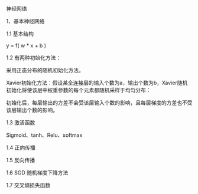 <!--
 * @Description: 
 * @Version: 2.0
 * @Autor: lxp
 * @Date: 2021-07-18 16:14:12
 * @LastEditors: lxp
 * @LastEditTime: 2021-07-18 16:22:51
-->
神经网络

1、基本神经网络

1.1 基本结构

y = f( w * x + b )

1.2 有两种初始化方法：

采用正态分布的随机初始化方法。

Xavier初始化方法：假设某全连接层的输入个数为a，输出个数为b，Xavier随机初始化将使该层中权重参数的每个元素都随机采样于均匀分布：

初始化后，每层输出的方差不会受该层输入个数的影响，且每层梯度的方差也不受该层输出个数的影响。

1.3 激活函数

Sigmoid、tanh、Relu、softmax

1.4 正向传播

1.5 反向传播

1.6 SGD 随机梯度下降方法

1.7 交叉熵损失函数